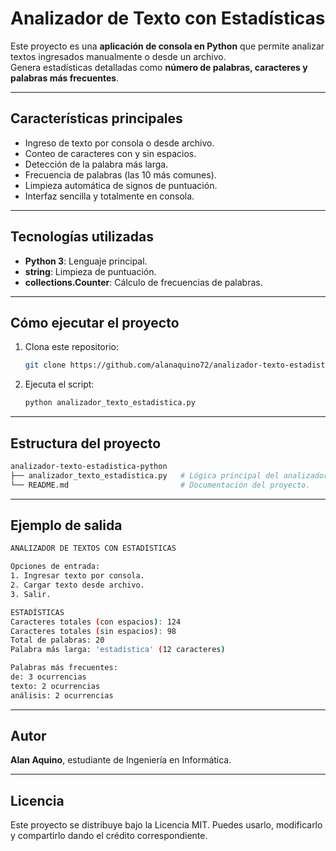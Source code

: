 # Analizador de Texto con Estadísticas

Este proyecto es una **aplicación de consola en Python** que permite analizar textos ingresados manualmente o desde un archivo.  
Genera estadísticas detalladas como **número de palabras, caracteres y palabras más frecuentes**.

---

## Características principales

- Ingreso de texto por consola o desde archivo.  
- Conteo de caracteres con y sin espacios.  
- Detección de la palabra más larga.  
- Frecuencia de palabras (las 10 más comunes).  
- Limpieza automática de signos de puntuación.  
- Interfaz sencilla y totalmente en consola.

---

## Tecnologías utilizadas

- **Python 3**: Lenguaje principal.  
- **string**: Limpieza de puntuación.  
- **collections.Counter**: Cálculo de frecuencias de palabras.

---

## Cómo ejecutar el proyecto

1. Clona este repositorio:
   ```bash
   git clone https://github.com/alanaquino72/analizador-texto-estadistica-python.git
   ```

2. Ejecuta el script:
   ```bash
   python analizador_texto_estadistica.py
   ```
   
---

## Estructura del proyecto

```bash
analizador-texto-estadistica-python
├── analizador_texto_estadistica.py   # Lógica principal del analizador.
└── README.md                         # Documentación del proyecto.
```

---

## Ejemplo de salida

```bash
ANALIZADOR DE TEXTOS CON ESTADÍSTICAS

Opciones de entrada:
1. Ingresar texto por consola.
2. Cargar texto desde archivo.
3. Salir.

ESTADÍSTICAS
Caracteres totales (con espacios): 124
Caracteres totales (sin espacios): 98
Total de palabras: 20
Palabra más larga: 'estadística' (12 caracteres)

Palabras más frecuentes:
de: 3 ocurrencias
texto: 2 ocurrencias
análisis: 2 ocurrencias
```

---

## Autor

**Alan Aquino**, estudiante de Ingeniería en Informática.


---

## Licencia

Este proyecto se distribuye bajo la Licencia MIT.
Puedes usarlo, modificarlo y compartirlo dando el crédito correspondiente.
